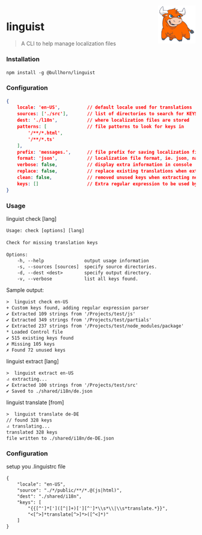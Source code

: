 <img src="bully.png" align="right" width="100" />

# linguist

> A CLI to help manage localization files

### Installation

```npm install -g @bullhorn/linguist```

### Configuration
```json
{
    locale: 'en-US',          // default locale used for translations
    sources: ['./src'],       // list of directories to search for KEYS.
    dest: './l10n',           // where localization files are stored
    patterns: [               // file patterns to look for keys in
        '/**/*.html',
        '/**/*.ts'
    ],
    prefix: 'messages.',      // file prefix for saving localization files
    format: 'json',           // localization file format, ie. json, namespaced-json, pot, xliff, xliff2
    verbose: false,           // display extra information in console
    replace: false,           // replace existing translations when extraction keys
    clean: false,             // removed unused keys when extracting new keys
    keys: []                  // Extra regular expression to be used by the parser
}
```

### Usage

linguist check [lang]

```
Usage: check [options] [lang]

Check for missing translation keys

Options:
    -h, --help               output usage information
    -s, --sources [sources]  specify source directories.
    -d, --dest <dest>        specify output directory.
    -v, --verbose            list all keys found.
```

Sample output:

```
>  linguist check en-US
+ Custom keys found, adding regular expression parser
✔︎ Extracted 109 strings from '/Projects/test/js'
✔︎ Extracted 349 strings from '/Projects/test/partials'
✔︎ Extracted 237 strings from '/Projects/test/node_modules/package'
* Loaded Control file
✔︎ 515 existing keys found
✗ Missing 105 keys
✗ Found 72 unused keys
```

linguist extract [lang]

``` 
>  linguist extract en-US
⠴ extracting...
✔︎ Extracted 100 strings from '/Projects/test/src'
✔︎ Saved to ./shared/i18n/de.json
```

linguist translate [from]

```
>  linguist translate de-DE
// found 328 keys
⠴ translating...
translated 328 keys
file written to ./shared/i18n/de-DE.json
```

### Configuration

setup you .linguistrc file
```
{
    "locale": "en-US",
    "source": "./*/public/**/*.@(js|html)",
    "dest": "./shared/i18n",
    "keys": [
        "{{[^']*[']([^|]+)['][^']*\\s*\\|\\s*translate.*}}",
        "<[^>]*translate[^>]*>([^<]*)"
    ]
}
```
